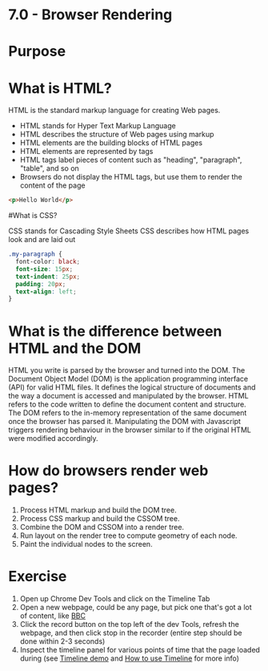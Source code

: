 # 7.0 - Browser Rendering

# Purpose

# What is HTML?

HTML is the standard markup language for creating Web pages.

- HTML stands for Hyper Text Markup Language
- HTML describes the structure of Web pages using markup
- HTML elements are the building blocks of HTML pages
- HTML elements are represented by tags
- HTML tags label pieces of content such as "heading", "paragraph", "table", and so on
- Browsers do not display the HTML tags, but use them to render the content of the page


````HTML
<p>Hello World</p>
````

#What is CSS?

CSS stands for Cascading Style Sheets
CSS describes how HTML pages look and are laid out

````CSS
.my-paragraph {
  font-color: black;
  font-size: 15px;
  text-indent: 25px;
  padding: 20px;
  text-align: left;
}
````

# What is the difference between HTML and the DOM

HTML you write is parsed by the browser and turned into the DOM.
The Document Object Model (DOM) is the application programming interface (API) for valid HTML files. It defines the logical structure of documents and the way a document is accessed and manipulated by the browser. 
HTML refers to the code written to define the document content and structure.  The DOM refers to the in-memory representation of the same document once the browser has parsed it.
Manipulating the DOM with Javascript triggers rendering behaviour in the browser similar to if the original HTML were modified accordingly.

# How do browsers render web pages?

1. Process HTML markup and build the DOM tree.
2. Process CSS markup and build the CSSOM tree.
3. Combine the DOM and CSSOM into a render tree.
4. Run layout on the render tree to compute geometry of each node.
5. Paint the individual nodes to the screen.


# Exercise
1. Open up Chrome Dev Tools and click on the Timeline Tab
2. Open a new webpage, could be any page, but pick one that's got a lot of content, like [BBC](www.bbc.com)
3. Click the record button on the top left of the dev Tools, refresh the webpage, and then click stop in the recorder (entire step should be done within 2-3 seconds)
4. Inspect the timeline panel for various points of time that the page loaded during (see [Timeline demo](https://developer.chrome.com/devtools/docs/demos/too-much-layout) and [How to use Timeline](https://developers.google.com/web/tools/chrome-devtools/evaluate-performance/timeline-tool) for more info)


